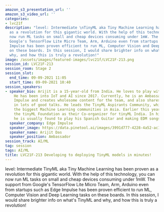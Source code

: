 ```yaml
---
amazon_s3_presentation_url: ''
amazon_s3_video_url: ''
categories:
- lvc21f
description: "level: Intermediate \nTinyML aka Tiny Machine Learning has been proven
  as a revolution for this gigantic world. With the help of this technology, you can
  now run ML tasks on small and cheap devices consuming under 1mW. The support from
  Google's TensorFlow Lite Micro Team, Arm, Arduino even from startups such as Edge
  Impulse has been proven efficient to run ML, Computer Vision and Deep Learning tasks
  on these boards. In this session, I would share brighter info on what's TinyML and
  why, and how this is truly a revolution!"
image: /assets/images/featured-images/lvc21f/LVC21F-213.png
session_id: LVC21F-213
session_room: Stage 2
session_slot:
  end_time: 09-09-2021 11:05
  start_time: 09-09-2021 10:40
session_speakers:
- speaker_bio: Arijit is a 15-year-old from India. He loves to play with AI on hardware.
    He has been into IoT and AI since 2017. Currently, he is an Ambassador at Edge
    Impulse and creates wholesome content for the team, and also shares his thought
    in lots of good talks. He leads the TinyML Aspirants Community, which is amongst
    the biggest Machine Learning communities in Asia. Earlier this year he even joined
    the tinyML Foundation as their Co-organizer for tinyML India. In his free time,
    he is usually found to play his Spanish Guitar and making EDM songs!
  speaker_company: Edge Impulse
  speaker_image: https://data.pinetool.ai/images/3991d777-4228-4a52-ac1c-9e46328f1c4e.jpeg
  speaker_name: Arijit Das
  speaker_position: Ambassador
session_track: AI/ML
tag: session
tags: AI/ML
title: LVC21F-213 Developing to deploying TinyML models in minutes!
---
```


level: Intermediate 
TinyML aka Tiny Machine Learning has been proven as a revolution for this gigantic world. With the help of this technology, you can now run ML tasks on small and cheap devices consuming under 1mW. The support from Google's TensorFlow Lite Micro Team, Arm, Arduino even from startups such as Edge Impulse has been proven efficient to run ML, Computer Vision and Deep Learning tasks on these boards. In this session, I would share brighter info on what's TinyML and why, and how this is truly a revolution!